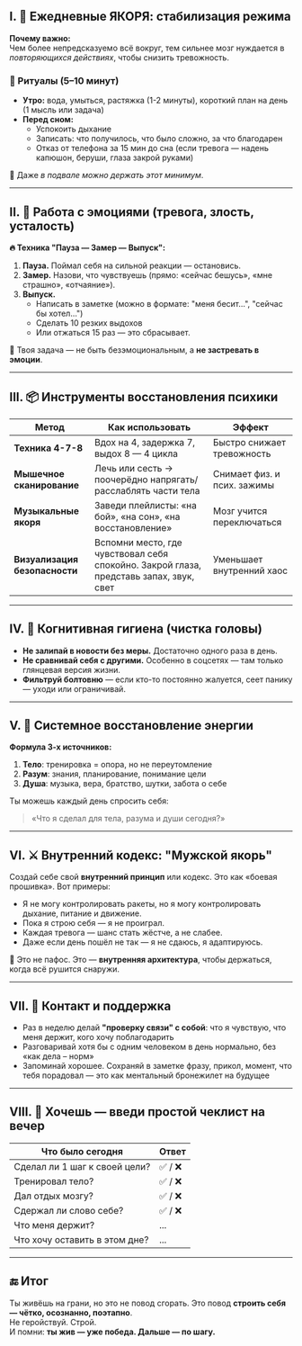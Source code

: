 ## I. 🎯 Ежедневные ЯКОРЯ: стабилизация режима

**Почему важно:**  
Чем более непредсказуемо всё вокруг, тем сильнее мозг нуждается в *повторяющихся действиях*, чтобы снизить тревожность.

### 🔁 Ритуалы (5–10 минут)
- **Утро:** вода, умыться, растяжка (1-2 минуты), короткий план на день (1 мысль или задача)
- **Перед сном:**  
  - Успокоить дыхание  
  - Записать: что получилось, что было сложно, за что благодарен  
  - Отказ от телефона за 15 мин до сна (если тревога — надень капюшон, беруши, глаза закрой руками)

📌 Даже *в подвале можно держать этот минимум*.

---

## II. 💭 Работа с эмоциями (тревога, злость, усталость)

**🔥 Техника "Пауза — Замер — Выпуск":**

1. **Пауза.** Поймал себя на сильной реакции — остановись.
2. **Замер.** Назови, что чувствуешь (прямо: «сейчас бешусь», «мне страшно», «отчаяние»).
3. **Выпуск.**  
   - Написать в заметке (можно в формате: "меня бесит...", "сейчас бы хотел...")  
   - Сделать 10 резких выдохов  
   - Или отжаться 15 раз — это сбрасывает.

📌 Твоя задача — не быть безэмоциональным, а **не застревать в эмоции**.

---

## III. 📦 Инструменты восстановления психики

| Метод | Как использовать | Эффект |
|-------|------------------|--------|
| **Техника 4-7-8** | Вдох на 4, задержка 7, выдох 8 — 4 цикла | Быстро снижает тревожность |
| **Мышечное сканирование** | Лечь или сесть → поочерёдно напрягать/расслаблять части тела | Снимает физ. и псих. зажимы |
| **Музыкальные якоря** | Заведи плейлисты: «на бой», «на сон», «на восстановление» | Мозг учится переключаться |
| **Визуализация безопасности** | Вспомни место, где чувствовал себя спокойно. Закрой глаза, представь запах, звук, свет | Уменьшает внутренний хаос |

---

## IV. 🔧 Когнитивная гигиена (чистка головы)

- **Не залипай в новости без меры.** Достаточно одного раза в день.
- **Не сравнивай себя с другими.** Особенно в соцсетях — там только глянцевая версия жизни.
- **Фильтруй болтовню** — если кто-то постоянно жалуется, сеет панику — уходи или ограничивай.

---

## V. 🔋 Системное восстановление энергии

**Формула 3-х источников:**

1. **Тело**: тренировка = опора, но не переутомление  
2. **Разум**: знания, планирование, понимание цели  
3. **Душа**: музыка, вера, братство, шутки, забота о себе

Ты можешь каждый день спросить себя:
> «Что я сделал для тела, разума и души сегодня?»

---

## VI. ⚔️ Внутренний кодекс: "Мужской якорь"

Создай себе свой **внутренний принцип** или кодекс. Это как «боевая прошивка». Вот примеры:

- Я не могу контролировать ракеты, но я могу контролировать дыхание, питание и движение.
- Пока я строю себя — я не проиграл.
- Каждая тревога — шанс стать жёстче, а не слабее.
- Даже если день пошёл не так — я не сдаюсь, я адаптируюсь.

📌 Это не пафос. Это — **внутренняя архитектура**, чтобы держаться, когда всё рушится снаружи.

---

## VII. 👥 Контакт и поддержка

- Раз в неделю делай **"проверку связи" с собой**: что я чувствую, что меня держит, кого хочу поблагодарить
- Разговаривай хотя бы с одним человеком в день нормально, без «как дела – норм»
- Запоминай хорошее. Сохраняй в заметке фразу, прикол, момент, что тебя порадовал — это как ментальный бронежилет на будущее

---

## VIII. 📓 Хочешь — введи простой чеклист на вечер

| Что было сегодня | Ответ |
|------------------|--------|
| Сделал ли 1 шаг к своей цели? | ✅ / ❌ |
| Тренировал тело? | ✅ / ❌ |
| Дал отдых мозгу? | ✅ / ❌ |
| Сдержал ли слово себе? | ✅ / ❌ |
| Что меня держит? | ... |
| Что хочу оставить в этом дне? | ... |

---

## 🔚 Итог

Ты живёшь на грани, но это не повод сгорать. Это повод **строить себя — чётко, осознанно, поэтапно**.  
Не геройствуй. Строй.  
И помни: **ты жив — уже победа. Дальше — по шагу.**
